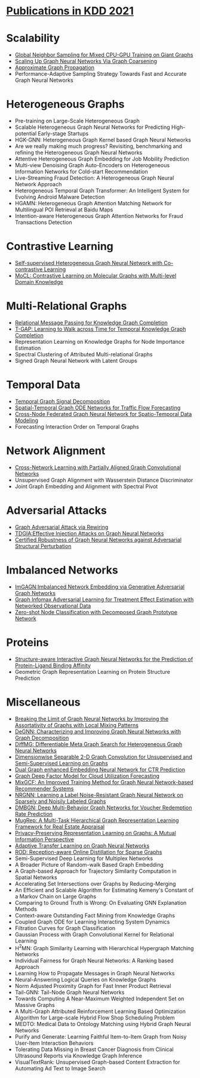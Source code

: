 # [Publications in KDD 2021](https://kdd.org/kdd2021/accepted-papers/index)



# Scalability
- [Global Neighbor Sampling for Mixed CPU-GPU Training on Giant Graphs](https://github.com/naganandy/graph-based-deep-learning-literature/blob/master/conference-publications/folders/publications_kdd21/gns_kdd21/README.md)
- [Scaling Up Graph Neural Networks Via Graph Coarsening](https://github.com/naganandy/graph-based-deep-learning-literature/blob/master/conference-publications/folders/publications_kdd21/coarsegcn_kdd21/README.md)
- [Approximate Graph Propagation](https://github.com/naganandy/graph-based-deep-learning-literature/blob/master/conference-publications/folders/publications_kdd21/agp_kdd21/README.md)
- Performance-Adaptive Sampling Strategy Towards Fast and Accurate Graph Neural Networks



# Heterogeneous Graphs
- Pre-training on Large-Scale Heterogeneous Graph
- Scalable Heterogeneous Graph Neural Networks for Predicting High-potential Early-stage Startups
- HGK-GNN: Heterogeneous Graph Kernel based Graph Neural Networks
- Are we really making much progress? Revisiting, benchmarking and refining the Heterogeneous Graph Neural Networks
- Attentive Heterogeneous Graph Embedding for Job Mobility Prediction
- Multi-view Denoising Graph Auto-Encoders on Heterogeneous Information Networks for Cold-start Recommendation
- Live-Streaming Fraud Detection: A Heterogeneous Graph Neural Network Approach
- Heterogeneous Temporal Graph Transformer: An Intelligent System for Evolving Android Malware Detection
- HGAMN: Heterogeneous Graph Attention Matching Network for Multilingual POI Retrieval at Baidu Maps
- Intention-aware Heterogeneous Graph Attention Networks for Fraud Transactions Detection



# Contrastive Learning
- [Self-supervised Heterogeneous Graph Neural Network with Co-contrastive Learning](https://github.com/naganandy/graph-based-deep-learning-literature/blob/master/conference-publications/folders/publications_kdd21/heco_kdd21/README.md)
- [MoCL: Contrastive Learning on Molecular Graphs with Multi-level Domain Knowledge](https://github.com/naganandy/graph-based-deep-learning-literature/blob/master/conference-publications/folders/publications_kdd21/mocl_kdd21/README.md)



# Multi-Relational Graphs
- [Relational Message Passing for Knowledge Graph Completion](https://github.com/naganandy/graph-based-deep-learning-literature/blob/master/conference-publications/folders/publications_kdd21/pathcon_kdd21/README.md)
- [T-GAP: Learning to Walk across Time for Temporal Knowledge Graph Completion](https://github.com/naganandy/graph-based-deep-learning-literature/blob/master/conference-publications/folders/publications_kdd21/tgap_kdd21/README.md)
- Representation Learning on Knowledge Graphs for Node Importance Estimation
- Spectral Clustering of Attributed Multi-relational Graphs
- Signed Graph Neural Network with Latent Groups



# Temporal Data
- [Temporal Graph Signal Decomposition](https://github.com/naganandy/graph-based-deep-learning-literature/blob/master/conference-publications/folders/publications_kdd21/tgsd_kdd21/README.md)
- [Spatial-Temporal Graph ODE Networks for Traffic Flow Forecasting](https://github.com/naganandy/graph-based-deep-learning-literature/blob/master/conference-publications/folders/publications_kdd21/stgode_kdd21/README.md)
- [Cross-Node Federated Graph Neural Network for Spatio-Temporal Data Modeling](https://github.com/naganandy/graph-based-deep-learning-literature/blob/master/conference-publications/folders/publications_kdd21/cnfgnn_kdd21/README.md)
- Forecasting Interaction Order on Temporal Graphs



# Network Alignment
- [Cross-Network Learning with Partially Aligned Graph Convolutional Networks](https://github.com/naganandy/graph-based-deep-learning-literature/blob/master/conference-publications/folders/publications_kdd21/crossgcn_kdd21/README.md)
- Unsupervised Graph Alignment with Wasserstein Distance Discriminator
- Joint Graph Embedding and Alignment with Spectral Pivot



# Adversarial Attacks
- [Graph Adversarial Attack via Rewiring](https://github.com/naganandy/graph-based-deep-learning-literature/blob/master/conference-publications/folders/publications_kdd21/rewire_kdd21/README.md)
- [TDGIA:Effective Injection Attacks on Graph Neural Networks](https://github.com/naganandy/graph-based-deep-learning-literature/blob/master/conference-publications/folders/publications_kdd21/tdgia_kdd21/README.md)
- [Certified Robustness of Graph Neural Networks against Adversarial Structural Perturbation](https://github.com/naganandy/graph-based-deep-learning-literature/blob/master/conference-publications/folders/publications_kdd21/gnnasp_kdd21/README.md)



# Imbalanced Networks
- [ImGAGN:Imbalanced Network Embedding via Generative Adversarial Graph Networks](https://github.com/naganandy/graph-based-deep-learning-literature/blob/master/conference-publications/folders/publications_kdd21/imgagn_kdd21/README.md)
- [Graph Infomax Adversarial Learning for Treatment Effect Estimation with Networked Observational Data](https://github.com/naganandy/graph-based-deep-learning-literature/blob/master/conference-publications/folders/publications_kdd21/gial_kdd21/README.md)
- [Zero-shot Node Classification with Decomposed Graph Prototype Network](https://github.com/naganandy/graph-based-deep-learning-literature/blob/master/conference-publications/folders/publications_kdd21/dgpn_kdd21/README.md)



# Proteins
- [Structure-aware Interactive Graph Neural Networks for the Prediction of Protein-Ligand Binding Affinity](https://github.com/naganandy/graph-based-deep-learning-literature/blob/master/conference-publications/folders/publications_kdd21/pgal_kdd21/README.md)
- Geometric Graph Representation Learning on Protein Structure Prediction



# Miscellaneous
- [Breaking the Limit of Graph Neural Networks by Improving the Assortativity of Graphs with Local Mixing Patterns](https://github.com/naganandy/graph-based-deep-learning-literature/blob/master/conference-publications/folders/publications_kdd21/wrgnn_kdd21/README.md)
- [DeGNN: Characterizing and Improving Graph Neural Networks with Graph Decomposition](https://github.com/naganandy/graph-based-deep-learning-literature/blob/master/conference-publications/folders/publications_kdd21/degnn_kdd21/README.md)
- [DiffMG: Differentiable Meta Graph Search for Heterogeneous Graph Neural Networks](https://github.com/naganandy/graph-based-deep-learning-literature/blob/master/conference-publications/folders/publications_kdd21/diffmg_kdd21/README.md)
- [Dimensionwise Separable 2-D Graph Convolution for Unsupervised and Semi-Supervised Learning on Graphs](https://github.com/naganandy/graph-based-deep-learning-literature/blob/master/conference-publications/folders/publications_kdd21/dsgc_kdd21/README.md)
- [Dual Graph enhanced Embedding Neural Network for CTR Prediction](https://github.com/naganandy/graph-based-deep-learning-literature/blob/master/conference-publications/folders/publications_kdd21/dgenn_kdd21/README.md)
- [Graph Deep Factor Model for Cloud Utilization Forecasting](https://github.com/naganandy/graph-based-deep-learning-literature/blob/master/conference-publications/folders/publications_kdd21/graphdf_kdd21/README.md)
- [MixGCF: An Improved Training Method for Graph Neural Network-based Recommender Systems](https://github.com/naganandy/graph-based-deep-learning-literature/blob/master/conference-publications/folders/publications_kdd21/mixgcf_kdd21/README.md)
- [NRGNN: Learning a Label Noise-Resistant Graph Neural Network on Sparsely and Noisily Labeled Graphs](https://github.com/naganandy/graph-based-deep-learning-literature/blob/master/conference-publications/folders/publications_kdd21/nrgnn_kdd21/README.md)
- [DMBGN: Deep Multi-Behavior Graph Networks for Voucher Redemption Rate Prediction](https://github.com/naganandy/graph-based-deep-learning-literature/blob/master/conference-publications/folders/publications_kdd21/dmbgn_kdd21/README.md)
- [MugRep: A Multi-Task Hierarchical Graph Representation Learning Framework for Real Estate Appraisal](https://github.com/naganandy/graph-based-deep-learning-literature/blob/master/conference-publications/folders/publications_kdd21/mugrep_kdd21/README.md)
- [Privacy-Preserving Representation Learning on Graphs: A Mutual Information Perspective](https://github.com/naganandy/graph-based-deep-learning-literature/blob/master/conference-publications/folders/publications_kdd21/ppgrl_kdd21/README.md)
- [Adaptive Transfer Learning on Graph Neural Networks](https://github.com/naganandy/graph-based-deep-learning-literature/blob/master/conference-publications/folders/publications_kdd21/auxts_kdd21/README.md)
- [ROD: Reception-aware Online Distillation for Sparse Graphs](https://github.com/naganandy/graph-based-deep-learning-literature/blob/master/conference-publications/folders/publications_kdd21/rod_kdd21/README.md)
- Semi-Supervised Deep Learning for Multiplex Networks
- A Broader Picture of Random-walk Based Graph Embedding
- A Graph-based Approach for Trajectory Similarity Computation in Spatial Networks
- Accelerating Set Intersections over Graphs by Reducing-Merging
- An Efficient and Scalable Algorithm for Estimating Kemeny's Constant of a Markov Chain on Large Graphs
- Comparing to Ground Truth is Wrong: On Evaluating GNN Explanation Methods
- Context-aware Outstanding Fact Mining from Knowledge Graphs
- Coupled Graph ODE for Learning Interacting System Dynamics
- Filtration Curves for Graph Classification
- Gaussian Process with Graph Convolutional Kernel for Relational Learning
- H$^2$MN: Graph Similarity Learning with Hierarchical Hypergraph Matching Networks
- Individual Fairness for Graph Neural Networks: A Ranking based Approach
- Learning How to Propagate Messages in Graph Neural Networks
- Neural-Answering Logical Queries on Knowledge Graphs
- Norm Adjusted Proximity Graph for Fast Inner Product Retrieval
- Tail-GNN: Tail-Node Graph Neural Networks
- Towards Computing A Near-Maximum Weighted Independent Set on Massive Graphs
- A Multi-Graph Attributed Reinforcement Learning Based Optimization Algorithm for Large-scale Hybrid Flow Shop Scheduling Problem
- MEDTO: Medical Data to Ontology Matching using Hybrid Graph Neural Networks
- Purify and Generate: Learning Faithful Item-to-Item Graph from Noisy User-Item Interaction Behaviors
- Tolerating Data Missing in Breast Cancer Diagnosis from Clinical Ultrasound Reports via Knowledge Graph Inference
- VisualTextRank: Unsupervised Graph-based Content Extraction for Automating Ad Text to Image Search